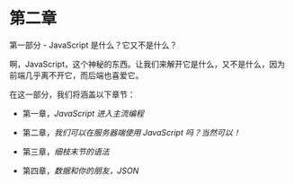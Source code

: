 # 第二章

第一部分 - JavaScript 是什么？它又不是什么？

啊，JavaScript，这个神秘的东西。让我们来解开它是什么，又不是什么，因为前端几乎离不开它，而后端也喜爱它。

在这一部分，我们将涵盖以下章节：

+   第一章，*JavaScript 进入主流编程*

+   第二章，*我们可以在服务器端使用 JavaScript 吗？当然可以！*

+   第三章，*细枝末节的语法*

+   第四章，*数据和你的朋友，JSON*
